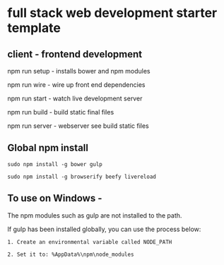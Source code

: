 # full stack web development starter template

## client - frontend development

npm run setup - installs bower and npm modules

npm run wire - wire up front end dependencies

npm run start - watch live development server

npm run build - build static final files

npm run server - webserver see build static files

## Global npm install

    sudo npm install -g bower gulp

    sudo npm install -g browserify beefy livereload 

## To use on Windows -

The npm modules such as gulp are not installed to the path.

If gulp has been installed globally, you can use the process below:

    1. Create an environmental variable called NODE_PATH

    2. Set it to: %AppData%\npm\node_modules

